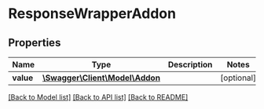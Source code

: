# ResponseWrapperAddon

## Properties
Name | Type | Description | Notes
------------ | ------------- | ------------- | -------------
**value** | [**\Swagger\Client\Model\Addon**](Addon.md) |  | [optional] 

[[Back to Model list]](../README.md#documentation-for-models) [[Back to API list]](../README.md#documentation-for-api-endpoints) [[Back to README]](../README.md)


